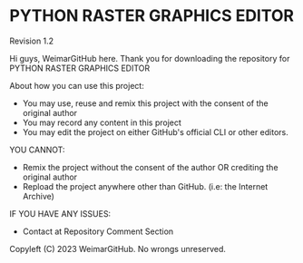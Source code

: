 # PYTHON RASTER GRAPHICS EDITOR
Revision 1.2

Hi guys, WeimarGitHub here. Thank you for downloading the repository for PYTHON RASTER GRAPHICS EDITOR

About how you can use this project:
  * You may use, reuse and remix this project with the consent of the original author
  * You may record any content in this project
  * You may edit the project on either GitHub's official CLI or other editors.

YOU CANNOT:
  * Remix the project without the consent of the author OR crediting the original author
  * Repload the project anywhere other than GitHub. (i.e: the Internet Archive)

IF YOU HAVE ANY ISSUES:
  * Contact at Repository Comment Section

Copyleft (C) 2023 WeimarGitHub. No wrongs unreserved.
